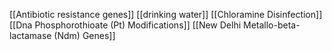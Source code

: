 [[Antibiotic resistance genes]]
[[drinking water]]
[[Chloramine Disinfection]]
[[Dna Phosphorothioate (Pt) Modifications]]
[[New Delhi Metallo-beta-lactamase (Ndm) Genes]]
